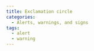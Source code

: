 ```yaml
---
title: Exclamation circle
categories:
  - Alerts, warnings, and signs
tags:
  - alert
  - warning
---
```

